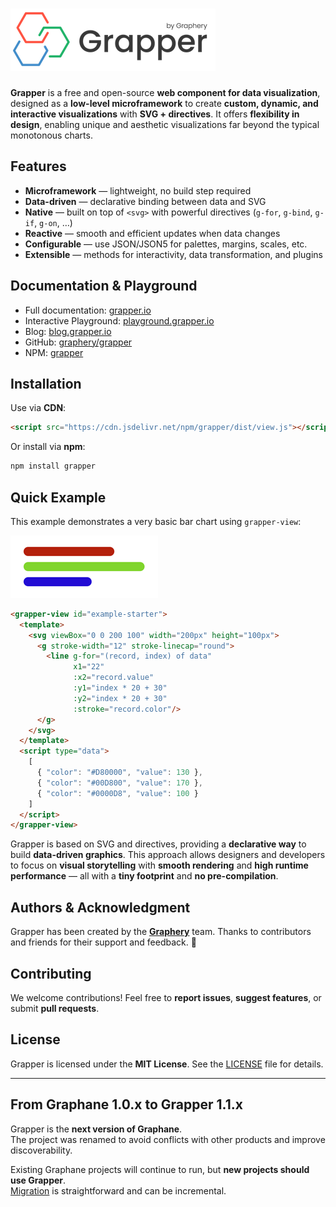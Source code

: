 # ![Grapper](./assets/img/grapper.png)

**Grapper** is a free and open-source **web component for data visualization**, designed as a
**low-level microframework** to create **custom, dynamic, and interactive visualizations** with 
**SVG + directives**. It offers **flexibility in design**, enabling unique and aesthetic 
visualizations far beyond the typical monotonous charts.

## Features

- **Microframework** — lightweight, no build step required  
- **Data-driven** — declarative binding between data and SVG  
- **Native** — built on top of `<svg>` with powerful directives (`g-for`, `g-bind`, `g-if`, `g-on`, …)  
- **Reactive** — smooth and efficient updates when data changes  
- **Configurable** — use JSON/JSON5 for palettes, margins, scales, etc.  
- **Extensible** — methods for interactivity, data transformation, and plugins  

## Documentation & Playground

- Full documentation: [grapper.io](https://grapper.io/)  
- Interactive Playground: [playground.grapper.io](https://playground.grapper.io/)  
- Blog: [blog.grapper.io](https://blog.grapper.io/)
- GitHub: [graphery/grapper](https://github.com/graphery/grapper)  
- NPM: [grapper](https://www.npmjs.com/package/grapper)

## Installation

Use via **CDN**:

```html
<script src="https://cdn.jsdelivr.net/npm/grapper/dist/view.js"></script>
````

Or install via **npm**:

```bash
npm install grapper
```

## Quick Example

This example demonstrates a very basic bar chart using `grapper-view`:

![example](./assets/img/example.png)

```html
<grapper-view id="example-starter">
  <template>
    <svg viewBox="0 0 200 100" width="200px" height="100px">
      <g stroke-width="12" stroke-linecap="round">
        <line g-for="(record, index) of data"
              x1="22"
              :x2="record.value"
              :y1="index * 20 + 30"
              :y2="index * 20 + 30"
              :stroke="record.color"/>
      </g>
    </svg>
  </template>
  <script type="data">
    [
      { "color": "#D80000", "value": 130 },
      { "color": "#00D800", "value": 170 },
      { "color": "#0000D8", "value": 100 }
    ]
  </script>
</grapper-view>
```

Grapper is based on SVG and directives, providing a **declarative way** to build **data-driven
graphics**. This approach allows designers and developers to focus on **visual storytelling** with
**smooth rendering** and **high runtime performance** — all with a **tiny footprint** and **no
pre-compilation**.

## Authors & Acknowledgment

Grapper has been created by the [**Graphery**](https://www.graphery.com/) team.
Thanks to contributors and friends for their support and feedback. 🙏

## Contributing

We welcome contributions!
Feel free to **report issues**, **suggest features**, or submit **pull requests**.

## License

Grapper is licensed under the **MIT License**.
See the [LICENSE](LICENSE.md) file for details.

---

## From Graphane 1.0.x to Grapper 1.1.x

Grapper is the **next version of Graphane**.  
The project was renamed to avoid conflicts with other products and improve discoverability.

Existing Graphane projects will continue to run, but **new projects should use Grapper**.  
[Migration](https://grapper.io/guide/in-depth/migration-from-graphane.html) is straightforward and
can be incremental.